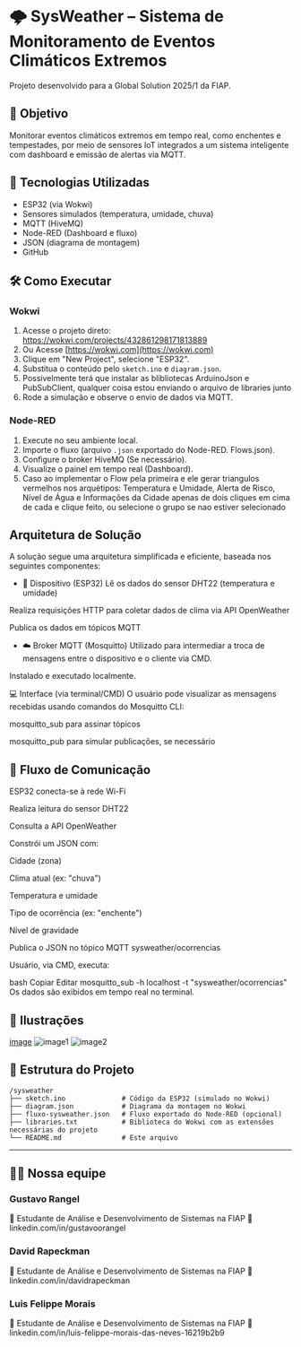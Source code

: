 # 🌩️ SysWeather – Sistema de Monitoramento de Eventos Climáticos Extremos

Projeto desenvolvido para a Global Solution 2025/1 da FIAP.

## 📌 Objetivo

Monitorar eventos climáticos extremos em tempo real, como enchentes e tempestades, por meio de sensores IoT integrados a um sistema inteligente com dashboard e emissão de alertas via MQTT.

## 🧩 Tecnologias Utilizadas

- ESP32 (via Wokwi)
- Sensores simulados (temperatura, umidade, chuva)
- MQTT (HiveMQ)
- Node-RED (Dashboard e fluxo)
- JSON (diagrama de montagem)
- GitHub

## 🛠️ Como Executar

### Wokwi

1. Acesse o projeto direto: https://wokwi.com/projects/432861298171813889
2. Ou Acesse [https://wokwi.com](https://wokwi.com)
3. Clique em "New Project", selecione "ESP32".
4. Substitua o conteúdo pelo `sketch.ino` e `diagram.json`.
5. Possivelmente terá que instalar as blibliotecas ArduinoJson e PubSubClient, qualquer coisa estou enviando o arquivo de libraries junto
6. Rode a simulação e observe o envio de dados via MQTT.

### Node-RED

1. Execute no seu ambiente local.
2. Importe o fluxo (arquivo `.json` exportado do Node-RED. Flows.json).
3. Configure o broker HiveMQ (Se necessário).
4. Visualize o painel em tempo real (Dashboard).
5. Caso ao implementar o Flow pela primeira e ele gerar triangulos vermelhos nos arquétipos: Temperatura e Umidade, Alerta de Risco, Nível de Água e Informações da Cidade apenas de dois cliques em cima de cada e clique feito, ou selecione o grupo se nao estiver selecionado

## Arquitetura de Solução
A solução segue uma arquitetura simplificada e eficiente, baseada nos seguintes componentes:

- 🧠 Dispositivo (ESP32)
Lê os dados do sensor DHT22 (temperatura e umidade)

Realiza requisições HTTP para coletar dados de clima via API OpenWeather

Publica os dados em tópicos MQTT

- ☁️ Broker MQTT (Mosquitto)
Utilizado para intermediar a troca de mensagens entre o dispositivo e o cliente via CMD.

Instalado e executado localmente.

💻 Interface (via terminal/CMD)
O usuário pode visualizar as mensagens recebidas usando comandos do Mosquitto CLI:

mosquitto_sub para assinar tópicos

mosquitto_pub para simular publicações, se necessário


## 🔄 Fluxo de Comunicação

ESP32 conecta-se à rede Wi-Fi

Realiza leitura do sensor DHT22

Consulta a API OpenWeather

Constrói um JSON com:

Cidade (zona)

Clima atual (ex: "chuva")

Temperatura e umidade

Tipo de ocorrência (ex: "enchente")

Nível de gravidade

Publica o JSON no tópico MQTT sysweather/ocorrencias

Usuário, via CMD, executa:

bash
Copiar
Editar
mosquitto_sub -h localhost -t "sysweather/ocorrencias"
Os dados são exibidos em tempo real no terminal.

## 📸 Ilustrações

[image](https://github.com/user-attachments/assets/db91991e-3c1c-4c59-9cfc-b9e32c7e8357)
![image1](https://github.com/user-attachments/assets/8c3e75f6-b1b6-49f0-9545-a563d93476a7)
![image2](https://github.com/user-attachments/assets/8e16a1b8-76f6-437f-bca8-14e7746b25cd)

## 🧠 Estrutura do Projeto

```
/sysweather
├── sketch.ino              # Código da ESP32 (simulado no Wokwi)
├── diagram.json            # Diagrama da montagem no Wokwi
├── fluxo-sysweather.json   # Fluxo exportado do Node-RED (opcional)
├── libraries.txt           # Biblioteca do Wokwi com as extensões necessárias do projeto
└── README.md               # Este arquivo
```

---

## 👨‍💻 Nossa equipe
### Gustavo Rangel
💼 Estudante de Análise e Desenvolvimento de Sistemas na FIAP
🔗 linkedin.com/in/gustavoorangel

### David Rapeckman
💼 Estudante de Análise e Desenvolvimento de Sistemas na FIAP
🔗 linkedin.com/in/davidrapeckman

### Luis Felippe Morais
💼 Estudante de Análise e Desenvolvimento de Sistemas na FIAP
🔗 linkedin.com/in/luis-felippe-morais-das-neves-16219b2b9
